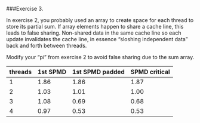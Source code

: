 ###Exercise 3. 

In exercise 2, you probably used an array to create space for each thread to store its partial sum. If array elements happen to share a cache line, this leads to false sharing. 
Non-shared data in the same cache line so each update invalidates the cache line, in essence “sloshing independent data” back and forth between threads.

Modify your “pi” from exercise 2 to avoid false sharing due to the sum array.
	
threads | 1st SPMD | 1st SPMD padded | SPMD critical
------- | -------- | --------------- | ------------
1 	| 1.86 	   | 1.86 	     | 1.87
2 	| 1.03	   | 1.01	     | 1.00
3 	| 1.08 	   | 0.69 	     | 0.68
4 	| 0.97 	   | 0.53 	     |	0.53

